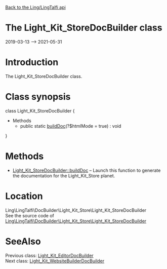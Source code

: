 [Back to the Ling/LingTalfi api](https://github.com/lingtalfi/LingTalfi/blob/master/doc/api/Ling/LingTalfi.md)



The Light_Kit_StoreDocBuilder class
================
2019-03-13 --> 2021-05-31






Introduction
============

The Light_Kit_StoreDocBuilder class.



Class synopsis
==============


class <span class="pl-k">Light_Kit_StoreDocBuilder</span>  {

- Methods
    - public static [buildDoc](https://github.com/lingtalfi/LingTalfi/blob/master/doc/api/Ling/LingTalfi/DocBuilder/Light_Kit_Store/Light_Kit_StoreDocBuilder/buildDoc.md)(?$htmlMode = true) : void

}






Methods
==============

- [Light_Kit_StoreDocBuilder::buildDoc](https://github.com/lingtalfi/LingTalfi/blob/master/doc/api/Ling/LingTalfi/DocBuilder/Light_Kit_Store/Light_Kit_StoreDocBuilder/buildDoc.md) &ndash; Launch this function to generate the documentation for the Light_Kit_Store planet.





Location
=============
Ling\LingTalfi\DocBuilder\Light_Kit_Store\Light_Kit_StoreDocBuilder<br>
See the source code of [Ling\LingTalfi\DocBuilder\Light_Kit_Store\Light_Kit_StoreDocBuilder](https://github.com/lingtalfi/LingTalfi/blob/master/DocBuilder/Light_Kit_Store/Light_Kit_StoreDocBuilder.php)



SeeAlso
==============
Previous class: [Light_Kit_EditorDocBuilder](https://github.com/lingtalfi/LingTalfi/blob/master/doc/api/Ling/LingTalfi/DocBuilder/Light_Kit_Editor/Light_Kit_EditorDocBuilder.md)<br>Next class: [Light_Kit_WebsiteBuilderDocBuilder](https://github.com/lingtalfi/LingTalfi/blob/master/doc/api/Ling/LingTalfi/DocBuilder/Light_Kit_WebsiteBuilder/Light_Kit_WebsiteBuilderDocBuilder.md)<br>
